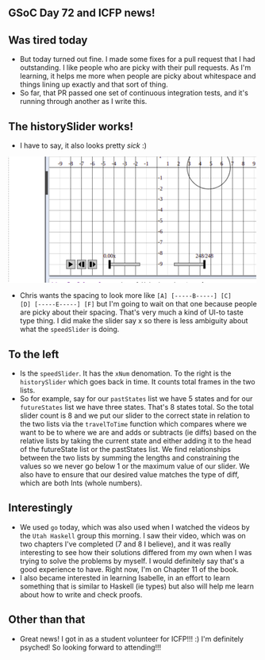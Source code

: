 ## GSoC Day 72 and ICFP news!

## Was tired today
- But today turned out fine. I made some fixes for a pull request that I had outstanding.
  I like people who are picky with their pull requests. As I'm learning, it helps me more
  when people are picky about whitespace and things lining up exactly and that sort of thing.
- So far, that PR passed one set of continuous integration tests, and it's running through
  another as I write this.
  
## The historySlider works!
- I have to say, it also looks pretty *sick* :)

<img src="/images/GSoc_/historySlider.png" width="500">

- Chris wants the spacing to look more like 
```[A] [-----B-----] [C]      [D] [-----E-----] [F]```
  but I'm going to wait on that one because people are picky about their spacing.
  That's very much a kind of UI-to taste type thing. I did make the slider say x so there
  is less ambiguity about what the ```speedSlider``` is doing.
  
## To the left
 - Is the ```speedSlider```. It has the ```xNum``` denomation. To the right is the ```historySlider```
   which goes back in time. It counts total frames in the two lists.
 - So for example, say for our ```pastStates``` list we have 5 states and for our ```futureStates``` list we have 
   three states. That's 8 states total. So the total slider count is 8 and we put our slider to the correct state
   in relation to the two lists via the ```travelToTime``` function which compares where we want to be to where
   we are and adds or subtracts (ie diffs) based on the relative lists by taking the current state and either
   adding it to the head of the futureState list or the pastStates list. We find relationships between the two
   lists by summing the lengths and constraining the values so we never go below 1 or the maximum value of our
   slider. We also have to ensure that our desired value matches the type of diff, which are both Ints (whole 
   numbers).
   
## Interestingly
 - We used ```go``` today, which was also used when I watched the videos by the ```Utah Haskell``` group this morning.
   I saw their video, which was on two chapters I've completed (7 and 8 I believe), and it was really interesting to see
   how their solutions differed from my own when I was trying to solve the problems by myself. I would definitely say
   that's a good experience to have. Right now, I'm on Chapter 11 of the book.
 - I also became interested in learning Isabelle, in an effort to learn something that is similar to Haskell (ie types)
   but also will help me learn about how to write and check proofs. 
  
## Other than that
 - Great news! I got in as a student volunteer for ICFP!!! :)
   I'm definitely psyched! So looking forward to attending!!!
